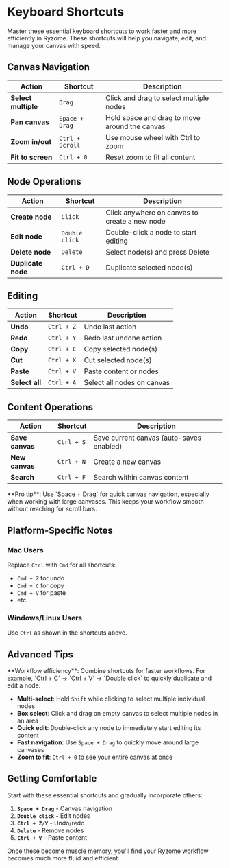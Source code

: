 ﻿
# Keyboard Shortcuts

Master these essential keyboard shortcuts to work faster and more efficiently in Ryzome. These shortcuts will help you navigate, edit, and manage your canvas with speed.

## Canvas Navigation

| Action | Shortcut | Description |
|--------|----------|-------------|
| **Select multiple** | `Drag` | Click and drag to select multiple nodes |
| **Pan canvas** | `Space + Drag` | Hold space and drag to move around the canvas |
| **Zoom in/out** | `Ctrl + Scroll` | Use mouse wheel with Ctrl to zoom |
| **Fit to screen** | `Ctrl + 0` | Reset zoom to fit all content |

## Node Operations

| Action | Shortcut | Description |
|--------|----------|-------------|
| **Create node** | `Click` | Click anywhere on canvas to create a new node |
| **Edit node** | `Double click` | Double-click a node to start editing |
| **Delete node** | `Delete` | Select node(s) and press Delete |
| **Duplicate node** | `Ctrl + D` | Duplicate selected node(s) |

## Editing

| Action | Shortcut | Description |
|--------|----------|-------------|
| **Undo** | `Ctrl + Z` | Undo last action |
| **Redo** | `Ctrl + Y` | Redo last undone action |
| **Copy** | `Ctrl + C` | Copy selected node(s) |
| **Cut** | `Ctrl + X` | Cut selected node(s) |
| **Paste** | `Ctrl + V` | Paste content or nodes |
| **Select all** | `Ctrl + A` | Select all nodes on canvas |

## Content Operations

| Action | Shortcut | Description |
|--------|----------|-------------|
| **Save canvas** | `Ctrl + S` | Save current canvas (auto-saves enabled) |
| **New canvas** | `Ctrl + N` | Create a new canvas |
| **Search** | `Ctrl + F` | Search within canvas content |

<Callout type="tip">
**Pro tip**: Use `Space + Drag` for quick canvas navigation, especially when working with large canvases. This keeps your workflow smooth without reaching for scroll bars.
</Callout>

## Platform-Specific Notes

### Mac Users
Replace `Ctrl` with `Cmd` for all shortcuts:
- `Cmd + Z` for undo
- `Cmd + C` for copy
- `Cmd + V` for paste
- etc.

### Windows/Linux Users
Use `Ctrl` as shown in the shortcuts above.

## Advanced Tips

<Callout type="info">
**Workflow efficiency**: Combine shortcuts for faster workflows. For example, `Ctrl + C` → `Ctrl + V` → `Double click` to quickly duplicate and edit a node.
</Callout>

- **Multi-select**: Hold `Shift` while clicking to select multiple individual nodes
- **Box select**: Click and drag on empty canvas to select multiple nodes in an area
- **Quick edit**: Double-click any node to immediately start editing its content
- **Fast navigation**: Use `Space + Drag` to quickly move around large canvases
- **Zoom to fit**: `Ctrl + 0` to see your entire canvas at once

## Getting Comfortable

Start with these essential shortcuts and gradually incorporate others:
1. **`Space + Drag`** - Canvas navigation
2. **`Double click`** - Edit nodes
3. **`Ctrl + Z/Y`** - Undo/redo
4. **`Delete`** - Remove nodes
5. **`Ctrl + V`** - Paste content

Once these become muscle memory, you'll find your Ryzome workflow becomes much more fluid and efficient.

